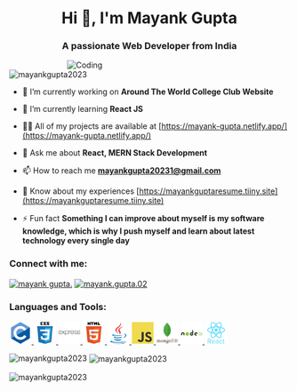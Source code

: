 
<h1 align="center">Hi 👋, I'm Mayank Gupta</h1>
<h3 align="center">A passionate Web Developer from India</h3>
<img align="right" alt="Coding" width="400" src="https://cdn.dribbble.com/users/1162077/screenshots/3848914/programmer.gif">

<p align="left"> <img src="https://komarev.com/ghpvc/?username=mayankgupta2023&label=Profile%20views&color=0e75b6&style=flat" alt="mayankgupta2023" /> </p>



- 🔭 I’m currently working on **Around The World College Club Website**

- 🌱 I’m currently learning **React JS**

- 👨‍💻 All of my projects are available at [https://mayank-gupta.netlify.app/](https://mayank-gupta.netlify.app/)

- 💬 Ask me about **React, MERN Stack Development**

- 📫 How to reach me **mayankgupta20231@gmail.com**

- 📄 Know about my experiences [https://mayankguptaresume.tiiny.site](https://mayankguptaresume.tiiny.site)

- ⚡ Fun fact **Something I can improve about myself is my software knowledge, which is why I push myself and learn about latest technology every single day**

<h3 align="left">Connect with me:</h3>
<p align="left">
<a href="https://linkedin.com/in/mayank gupta." target="blank"><img align="center" src="https://raw.githubusercontent.com/rahuldkjain/github-profile-readme-generator/master/src/images/icons/Social/linked-in-alt.svg" alt="mayank gupta." height="30" width="40" /></a>
<a href="https://instagram.com/mayank.gupta.02" target="blank"><img align="center" src="https://raw.githubusercontent.com/rahuldkjain/github-profile-readme-generator/master/src/images/icons/Social/instagram.svg" alt="mayank.gupta.02" height="30" width="40" /></a>
</p>

<h3 align="left">Languages and Tools:</h3>
<p align="left"> <a href="https://www.cprogramming.com/" target="_blank" rel="noreferrer"> <img src="https://raw.githubusercontent.com/devicons/devicon/master/icons/c/c-original.svg" alt="c" width="40" height="40"/> </a> <a href="https://www.w3schools.com/css/" target="_blank" rel="noreferrer"> <img src="https://raw.githubusercontent.com/devicons/devicon/master/icons/css3/css3-original-wordmark.svg" alt="css3" width="40" height="40"/> </a> <a href="https://expressjs.com" target="_blank" rel="noreferrer"> <img src="https://raw.githubusercontent.com/devicons/devicon/master/icons/express/express-original-wordmark.svg" alt="express" width="40" height="40"/> </a> <a href="https://www.w3.org/html/" target="_blank" rel="noreferrer"> <img src="https://raw.githubusercontent.com/devicons/devicon/master/icons/html5/html5-original-wordmark.svg" alt="html5" width="40" height="40"/> </a> <a href="https://www.java.com" target="_blank" rel="noreferrer"> <img src="https://raw.githubusercontent.com/devicons/devicon/master/icons/java/java-original.svg" alt="java" width="40" height="40"/> </a> <a href="https://developer.mozilla.org/en-US/docs/Web/JavaScript" target="_blank" rel="noreferrer"> <img src="https://raw.githubusercontent.com/devicons/devicon/master/icons/javascript/javascript-original.svg" alt="javascript" width="40" height="40"/> </a> <a href="https://www.mongodb.com/" target="_blank" rel="noreferrer"> <img src="https://raw.githubusercontent.com/devicons/devicon/master/icons/mongodb/mongodb-original-wordmark.svg" alt="mongodb" width="40" height="40"/> </a> <a href="https://nodejs.org" target="_blank" rel="noreferrer"> <img src="https://raw.githubusercontent.com/devicons/devicon/master/icons/nodejs/nodejs-original-wordmark.svg" alt="nodejs" width="40" height="40"/> </a> <a href="https://reactjs.org/" target="_blank" rel="noreferrer"> <img src="https://raw.githubusercontent.com/devicons/devicon/master/icons/react/react-original-wordmark.svg" alt="react" width="40" height="40"/> </a> </p>

<p><img align="left" src="https://github-readme-stats.vercel.app/api/top-langs?username=mayankgupta2023&show_icons=true&locale=en&layout=compact" alt="mayankgupta2023" /></p>

<p>&nbsp;<img align="center" src="https://github-readme-stats.vercel.app/api?username=mayankgupta2023&show_icons=true&locale=en" alt="mayankgupta2023" /></p>

<p><img align="center" src="https://github-readme-streak-stats.herokuapp.com/?user=mayankgupta2023&" alt="mayankgupta2023" /></p>
